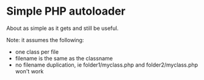 # Simple PHP autoloader

About as simple as it gets and still be useful.

Note: it assumes the following:

* one class per file
* filename is the same as the classname
* no filename duplication, ie folder1/myclass.php and folder2/myclass.php won't work

